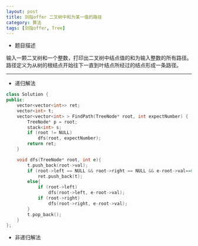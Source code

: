 ```yaml
---
layout: post
title: 剑指offer 二叉树中和为某一值的路径
category: 算法
tags: [剑指offer, Tree]
---
```


* 题目描述

输入一颗二叉树和一个整数，打印出二叉树中结点值的和为输入整数的所有路径。路径定义为从树的根结点开始往下一直到叶结点所经过的结点形成一条路径。

---

* 递归解法

```cpp
class Solution {
public:
    vector<vector<int>> ret;
	vector<int> t;
	vector<vector<int> > FindPath(TreeNode* root, int expectNumber) {
		TreeNode* p = root;
		stack<int> s;
		if (root != NULL)
			dfs(root, expectNumber);
		return ret;
	}

	void dfs(TreeNode* root, int e){
		t.push_back(root->val);
		if (root->left == NULL && root->right == NULL && e-root->val==0)
			ret.push_back(t);
		else{
			if (root->left)
				dfs(root->left, e-root->val);
			if (root->right)
				dfs(root->right, e-root->val);
		}
		t.pop_back();
	}
};
```

* 非递归解法

```cpp

```
